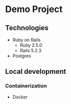 # Demo Project

## Technologies
- Ruby on Rails
    - Ruby 2.5.0
    - Rails 5.2.3
- Postgres

## Local development

### Containerization
- Docker